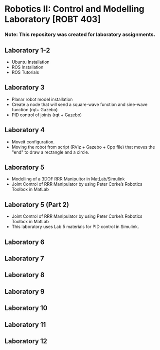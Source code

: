 # Robotics II: Control and Modelling Laboratory [ROBT 403]
### Note: This repository was created for laboratory assignments.

## Laboratory 1-2
* Ubuntu Installation
* ROS Installation
* ROS Tutorials

## Laboratory 3
* Planar robot model installation
* Create a node that will send a square-wave function and sine-wave function (rqt+ Gazebo)
* PID control of joints (rqt + Gazebo)

## Laboratory 4
* Moveit configuration.
* Moving the robot from script (RViz + Gazebo + Cpp file) that moves the "end" to draw a rectangle and a circle.

## Laboratory 5
* Modelling of a 3DOF RRR Manipultor in MatLab/Simulink
* Joint Control of RRR Manipulator by using Peter Corke’s Robotics Toolbox in MatLab

## Laboratory 5 (Part 2) 
* Joint Control of RRR Manipulator by using Peter Corke’s Robotics Toolbox in MatLab
* This laboratory uses Lab 5 materials for PID control in Simulink.

## Laboratory 6
## Laboratory 7
## Laboratory 8
## Laboratory 9
## Laboratory 10
## Laboratory 11
## Laboratory 12

